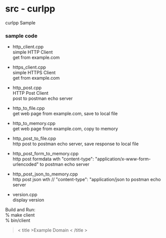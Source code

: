 src - curlpp
===============

curlpp Sample  


### sample code  
- http_client.cpp  
 simple HTTP Client  
get from example.com

- https_client.cpp   
 simple HTTPS Client  
get from example.com  

- http_post.cpp  
HTTP Post Client  
post to postman echo server  

- http_to_file.cpp  
get web page from example.com, save to local file  

- http_to_memory.cpp  
get web page from example.com, copy to memory  

- http_post_to_file.cpp  
http post to postman echo server,  save response to local file

- http_post_form_to_memory.cpp  
http post formdata wth 
"content-type": "application/x-www-form-urlencoded"
to postman echo server

- http_post_json_to_memory.cpp  
http post json wth 
// "content-type": "application/json
to postman echo server

- version.cpp   
display version 


Build and Run:    
% make client  
% bin/client  
> \< title \>Example Domain \< /title \>

